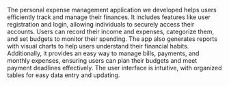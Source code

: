 The personal expense management application we developed helps users efficiently track and manage their finances. It includes features like user registration and login, allowing individuals to securely access their accounts. Users can record their income and expenses, categorize them, and set budgets to monitor their spending. The app also generates reports with visual charts to help users understand their financial habits. Additionally, it provides an easy way to manage bills, payments, and monthly expenses, ensuring users can plan their budgets and meet payment deadlines effectively. The user interface is intuitive, with organized tables for easy data entry and updating.
